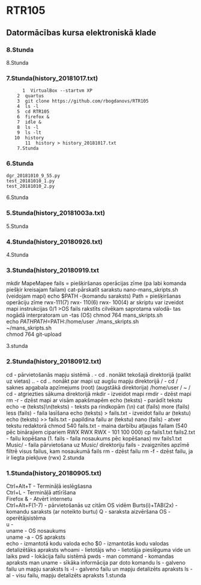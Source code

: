 #  RTR105   
##  Datormācības kursa elektroniskā klade   
    
###  8.Stunda    
 
   8.Stunda      
###  7.Stunda(history_20181017.txt)
```
      1  VirtualBox --startvm XP
    2  quartus
    3  git clone https://github.com/rbogdanovs/RTR105
    4  ls -l
    5  cd RTR105
    6  firefox &
    7  idle &
    8  ls -l
    9  ls -lt
   10  history
       11  history > history_20181017.txt
    7.Stunda
```

###  6.Stunda
    dgr_20181010_9_55.py
    test_20181010_1.py
    test_20181010_2.py
   6.Stunda

###  5.Stunda(history_20181003a.txt)
   5.Stunda

###  4.Stunda(history_20180926.txt)
   4.Stunda

###  3.Stunda(history_20180919.txt    
  mkdir MapeMapee fails = piešķiršanas operācijas zīme (pa labi komanda piešķir kreisajam failam) cat-pārskatīt sarakstu nano-mans_skripts.sh (veidojam mapi) echo $PATH -(komandu saraksts) Path = piešķiršanas operāciju zīme rwx-111(7) rwx- 110(6) rwx- 100(4) ar skriptu var izveidot mapi instrukcijas 0/1 >OS fails rakstīts cilvēkam saprotama valodā- tas nogādā interpratoram un -tas (OS)
  chmod 764 mans_skripts.sh   
  echo $PATH  
  PATH=$PATH:/home/user
  ./mans_skripts.sh  
  ~/mans_skripts.sh   
  chmod 764 git-upload   

   3.stunda
       
###  2.Stunda(history_20180912.txt)
cd - pārvietošanās mapju sistēmā
. - cd . nonākt tekošajā direktorijā (palikt uz vietas)
.. - cd .. nonākt par mapi uz augšu mapju direktorijā
/ - cd / saknes apgabala apzīmejums (root) (augstākā direktorija)
/home/user / ~ / cd - atgriezties sākuma direktorijā
mkdir - izveidot mapi
rmdir - dzēst mapi
rm -r - dzēst mapi ar visām apakšmapēm
echo (teksts) - parādīt tekstu
echo -e (teksts)\n(teksts) - teksts pa rindkopām (\n)
cat (fails)
more (fails)
less (fails) - faila lasīšana
echo (teksts) > fails.txt - izveidot failu ar (tekstu)
echo (teksts) >> fails.txt - papildina failu ar (tekstu)
nano (fails) - atver tekstu redaktorā
chmod 540 fails.txt - maina darbību atļaujas failam (540 pēc binārajiem cipariem RWX RWX RWX - 101 100 000)
cp fails1.txt fails2.txt - failu kopēšana (1. fails - faila nosaukums pēc kopēšanas)
mv fails1.txt Music/ - faila pārvietošana uz Music/ direktoriju
fails - zvaigznītes apzīmē filtrē visus failus, kam nosaukumā fails
rm - dzēst failu
rm -f - dzēst failu, ja ir liegta piekļuve (rwx)
            2.stunda    

###  1.Stunda(history_20180905.txt)
  Ctrl+Alt+T  - Termināļā ieslēgšasna  
  Ctrl+L   - Termināļā attīrīšana  
  Firefox &   - Atvērt internetu  
  Ctrl+Alt+F(1-7) - pārvietošanās uz citām OS vidēm
  Burts(i)+TAB(2x)    - komandu saraksts (ar noteikto burtu) 
  Q - saraksta aizvēršana
  OS  - operētājsistēma  
  u   -   
  uname  - OS nosaukums   
  uname -a   - OS apraksts  
  echo - izmantotā kodu valoda
  echo $0 - izmantotās kodu valodas detalizētāks apraksts
  whoami - lietotājs
  who - lietotāja pieslēguma vide un laiks
  pwd - lokācija failu sistēmā
  pwds - 
  man command - komandas apraksts
  man uname   - sīkāka informācija par doto komandu
  ls - galveno failu un mapju saraksts
  ls -l - galveno failu un mapju detalizēts apraksts
  ls -al - visu failu, mapju detalizēts apraksts
     1.stunda  
